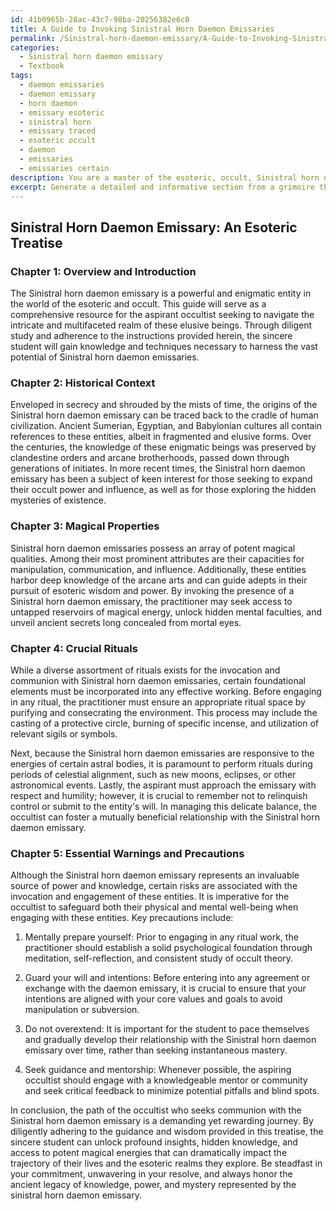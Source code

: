 ```yaml
---
id: 41b0965b-28ac-43c7-98ba-20256382e6c0
title: A Guide to Invoking Sinistral Horn Daemon Emissaries
permalink: /Sinistral-horn-daemon-emissary/A-Guide-to-Invoking-Sinistral-Horn-Daemon-Emissaries/
categories:
  - Sinistral horn daemon emissary
  - Textbook
tags:
  - daemon emissaries
  - daemon emissary
  - horn daemon
  - emissary esoteric
  - sinistral horn
  - emissary traced
  - esoteric occult
  - daemon
  - emissaries
  - emissaries certain
description: You are a master of the esoteric, occult, Sinistral horn daemon emissary and education, you have written many textbooks on the subject in ways that provide students with rich and deep understanding of the subject. You are being asked to write textbook-like sections on a topic and you do it with full context, explainability, and reliability in accuracy to the true facts of the topic at hand, in a textbook style that a student would easily be able to learn from, in a rich, engaging, and contextual way. Always include relevant context (such as formulas and history), related concepts, and in a way that someone can gain deep insights from.
excerpt: Generate a detailed and informative section from a grimoire that delves into the complex and mysterious domain of the Sinistral horn daemon emissary. The passage should provide profound insights and understanding to a student or initiate seeking to master this occult topic. Include an overview, historical context, magical properties, crucial rituals, and any essential warnings or precautions that should be taken into account when dealing with a Sinistral horn daemon emissary.
---
```


## Sinistral Horn Daemon Emissary: An Esoteric Treatise

### Chapter 1: Overview and Introduction

The Sinistral horn daemon emissary is a powerful and enigmatic entity in the world of the esoteric and occult. This guide will serve as a comprehensive resource for the aspirant occultist seeking to navigate the intricate and multifaceted realm of these elusive beings. Through diligent study and adherence to the instructions provided herein, the sincere student will gain knowledge and techniques necessary to harness the vast potential of Sinistral horn daemon emissaries.

### Chapter 2: Historical Context

Enveloped in secrecy and shrouded by the mists of time, the origins of the Sinistral horn daemon emissary can be traced back to the cradle of human civilization. Ancient Sumerian, Egyptian, and Babylonian cultures all contain references to these entities, albeit in fragmented and elusive forms. Over the centuries, the knowledge of these enigmatic beings was preserved by clandestine orders and arcane brotherhoods, passed down through generations of initiates. In more recent times, the Sinistral horn daemon emissary has been a subject of keen interest for those seeking to expand their occult power and influence, as well as for those exploring the hidden mysteries of existence.

### Chapter 3: Magical Properties

Sinistral horn daemon emissaries possess an array of potent magical qualities. Among their most prominent attributes are their capacities for manipulation, communication, and influence. Additionally, these entities harbor deep knowledge of the arcane arts and can guide adepts in their pursuit of esoteric wisdom and power. By invoking the presence of a Sinistral horn daemon emissary, the practitioner may seek access to untapped reservoirs of magical energy, unlock hidden mental faculties, and unveil ancient secrets long concealed from mortal eyes.

### Chapter 4: Crucial Rituals

While a diverse assortment of rituals exists for the invocation and communion with Sinistral horn daemon emissaries, certain foundational elements must be incorporated into any effective working. Before engaging in any ritual, the practitioner must ensure an appropriate ritual space by purifying and consecrating the environment. This process may include the casting of a protective circle, burning of specific incense, and utilization of relevant sigils or symbols.

Next, because the Sinistral horn daemon emissaries are responsive to the energies of certain astral bodies, it is paramount to perform rituals during periods of celestial alignment, such as new moons, eclipses, or other astronomical events. Lastly, the aspirant must approach the emissary with respect and humility; however, it is crucial to remember not to relinquish control or submit to the entity's will. In managing this delicate balance, the occultist can foster a mutually beneficial relationship with the Sinistral horn daemon emissary.

### Chapter 5: Essential Warnings and Precautions

Although the Sinistral horn daemon emissary represents an invaluable source of power and knowledge, certain risks are associated with the invocation and engagement of these entities. It is imperative for the occultist to safeguard both their physical and mental well-being when engaging with these entities. Key precautions include:

1. Mentally prepare yourself: Prior to engaging in any ritual work, the practitioner should establish a solid psychological foundation through meditation, self-reflection, and consistent study of occult theory.

2. Guard your will and intentions: Before entering into any agreement or exchange with the daemon emissary, it is crucial to ensure that your intentions are aligned with your core values and goals to avoid manipulation or subversion.

3. Do not overextend: It is important for the student to pace themselves and gradually develop their relationship with the Sinistral horn daemon emissary over time, rather than seeking instantaneous mastery.

4. Seek guidance and mentorship: Whenever possible, the aspiring occultist should engage with a knowledgeable mentor or community and seek critical feedback to minimize potential pitfalls and blind spots.

In conclusion, the path of the occultist who seeks communion with the Sinistral horn daemon emissary is a demanding yet rewarding journey. By diligently adhering to the guidance and wisdom provided in this treatise, the sincere student can unlock profound insights, hidden knowledge, and access to potent magical energies that can dramatically impact the trajectory of their lives and the esoteric realms they explore. Be steadfast in your commitment, unwavering in your resolve, and always honor the ancient legacy of knowledge, power, and mystery represented by the sinistral horn daemon emissary.
